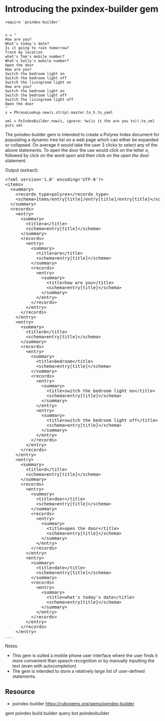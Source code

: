 # Introducing the pxindex-builder gem

    require 'pxindex-builder'


    s = "
    How are you?
    What's today's date?
    Is it going to rain tomorrow?
    Track my location
    what's Tom's mobile number?
    What's Sally's mobile number?
    Open the door
    How are you?
    Switch the bedroom light on
    Switch the bedroom light off
    Switch the livingroom light on
    How are you?
    Switch the bedroom light on
    Switch the bedroom light off
    Switch the livingroom light off
    Open the door
    "
    s = PhraseLookup.new(s.strip).master.to_h.to_yaml

    xml = PxIndexBuilder.new(s, ignore: %w(is it the are you to)).to_xml
    puts xml

The pxindex-builder gem is intended to create a Polyrex Index document for populating a dynamic tree list on a web page which can either be expanded or collapsed. On average it would take the user 3 clicks to select any of the above statements. 
To open the door the use would click on the letter *o*, followed by click on the word *open* and then click on the *open the door* statement.


Output (extract):

<pre>
&lt;?xml version='1.0' encoding='UTF-8'?&gt;
&lt;items&gt;
  &lt;summary&gt;
    &lt;recordx_type&gt;polyrex&lt;/recordx_type&gt;
    &lt;schema&gt;items/entry[title]/entry[title]/entry[title]&lt;/schema&gt;
  &lt;/summary&gt;
  &lt;records&gt;
    &lt;entry&gt;
      &lt;summary&gt;
        &lt;title&gt;a&lt;/title&gt;
        &lt;schema&gt;entry[title]&lt;/schema&gt;
      &lt;/summary&gt;
      &lt;records&gt;
        &lt;entry&gt;
          &lt;summary&gt;
            &lt;title&gt;are&lt;/title&gt;
            &lt;schema&gt;entry[title]&lt;/schema&gt;
          &lt;/summary&gt;
          &lt;records&gt;
            &lt;entry&gt;
              &lt;summary&gt;
                &lt;title&gt;how are you&lt;/title&gt;
                &lt;schema&gt;entry[title]&lt;/schema&gt;
              &lt;/summary&gt;
            &lt;/entry&gt;
          &lt;/records&gt;
        &lt;/entry&gt;
      &lt;/records&gt;
    &lt;/entry&gt;
    &lt;entry&gt;
      &lt;summary&gt;
        &lt;title&gt;b&lt;/title&gt;
        &lt;schema&gt;entry[title]&lt;/schema&gt;
      &lt;/summary&gt;
      &lt;records&gt;
        &lt;entry&gt;
          &lt;summary&gt;
            &lt;title&gt;bedroom&lt;/title&gt;
            &lt;schema&gt;entry[title]&lt;/schema&gt;
          &lt;/summary&gt;
          &lt;records&gt;
            &lt;entry&gt;
              &lt;summary&gt;
                &lt;title&gt;switch the bedroom light on&lt;/title&gt;
                &lt;schema&gt;entry[title]&lt;/schema&gt;
              &lt;/summary&gt;
            &lt;/entry&gt;
            &lt;entry&gt;
              &lt;summary&gt;
                &lt;title&gt;switch the bedroom light off&lt;/title&gt;
                &lt;schema&gt;entry[title]&lt;/schema&gt;
              &lt;/summary&gt;
            &lt;/entry&gt;
          &lt;/records&gt;
        &lt;/entry&gt;
      &lt;/records&gt;
    &lt;/entry&gt;
    &lt;entry&gt;
      &lt;summary&gt;
        &lt;title&gt;d&lt;/title&gt;
        &lt;schema&gt;entry[title]&lt;/schema&gt;
      &lt;/summary&gt;
      &lt;records&gt;
        &lt;entry&gt;
          &lt;summary&gt;
            &lt;title&gt;door&lt;/title&gt;
            &lt;schema&gt;entry[title]&lt;/schema&gt;
          &lt;/summary&gt;
          &lt;records&gt;
            &lt;entry&gt;
              &lt;summary&gt;
                &lt;title&gt;open the door&lt;/title&gt;
                &lt;schema&gt;entry[title]&lt;/schema&gt;
              &lt;/summary&gt;
            &lt;/entry&gt;
          &lt;/records&gt;
        &lt;/entry&gt;
        &lt;entry&gt;
          &lt;summary&gt;
            &lt;title&gt;date&lt;/title&gt;
            &lt;schema&gt;entry[title]&lt;/schema&gt;
          &lt;/summary&gt;
          &lt;records&gt;
            &lt;entry&gt;
              &lt;summary&gt;
                &lt;title&gt;what's today's date&lt;/title&gt;
                &lt;schema&gt;entry[title]&lt;/schema&gt;
              &lt;/summary&gt;
            &lt;/entry&gt;
          &lt;/records&gt;
        &lt;/entry&gt;
      &lt;/records&gt;
    &lt;/entry&gt;
...
</pre>

Notes:

* This gem is suited a mobile phone user interface where the user finds it more convenient than speech recognition or by manually inputting the text (even with autocompletion)
* The gem is intended to store a relatively large list of user-defined statements.

## Resource

* pxindex-builder https://rubygems.org/gems/pxindex-builder

gem pxindex build builder query bot pxindexbuilder
